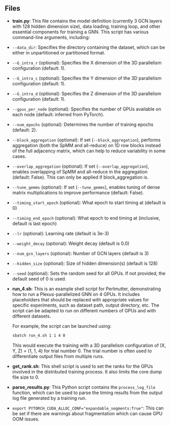 ## Files

-   **train.py**: This file contains the model definition (currently 3 GCN layers with 128 hidden dimension size), data loading, training loop, and other essential components for training a GNN.
This script has various command-line arguments, including:

  * `--data_dir`: Specifies the directory containing the dataset, which can be either in unpartitioned or partitioned format.

  * `--G_intra_r` (optional): Specifies the X dimension of the 3D parallelism configuration (default: 1).

  * `--G_intra_c` (optional): Specifies the Y dimension of the 3D parallelism configuration (default: 1).

  * `--G_intra_d` (optional): Specifies the Z dimension of the 3D parallelism configuration (default: 1).

  * `--gpus_per_node` (optional): Specifies the number of GPUs available on each node (default: inferred from PyTorch).

  * `--num_epochs` (optional): Determines the number of training epochs (default: 2).

  * `--block_aggregation` (optional): If set (`--block_aggregation`), performs aggregation (both the SpMM and all-reduce) on 1D row blocks instead of the full adjacency matrix, which can help to reduce variability in some cases.

  * `--overlap_aggregation` (optional): If set (`--overlap_aggregation`), enables overlapping of SpMM and all-reduce in the aggregation (default: False). This can only be applied if block_aggregation is.

  * `--tune_gemms` (optional): If set (`--tune_gemms`), enables tuning of dense matrix multiplications to improve performance (default: False).

  * `--timing_start_epoch` (optional): What epoch to start timing at (default is 0)

  * `--timing_end_epoch` (optional): What epoch to end timing at (inclusive, default is last epoch)

  * `--lr` (optional): Learning rate (default is 3e-3)

  * `--weight_decay` (optional): Weight decay (default is 0.0)

  * `--num_gcn_layers` (optional): Number of GCN layers (default is 3)

  * `--hidden_size` (optional): Size of hidden dimension(s) (default is 128)

  * `--seed` (optional): Sets the random seed for all GPUs. If not provided, the default seed of 0 is used.

-   **run_4.sh**: This is an example shell script for Perlmutter, demonstrating how to run a Plexus-parallelized GNN on 4 GPUs.  It includes placeholders that should be replaced with appropriate values for specific experiments, such as dataset path, output directory, etc. The script can be adapted to run on different numbers of GPUs and with different datasets.

    For example, the script can be launched using:
    ```bash
    sbatch run_4.sh 1 1 4 0
    ```
    This would execute the training with a 3D parallelism configuration of (X, Y, Z) = (1, 1, 4) for trial number 0. The trial number is often used to differentiate output files from multiple runs.

-   **get_rank.sh**: This shell script is used to set the ranks for the GPUs involved in the distributed training process. It also limits the core dump file size to 0.

-   **parse_results.py**: This Python script contains the `process_log_file` function, which can be used to parse the timing results from the output log file generated by a training run. 

-   `export PYTORCH_CUDA_ALLOC_CONF="expandable_segments:True"`: This can be set if there are warnings about fragmentation which can cause GPU OOM issues. 
